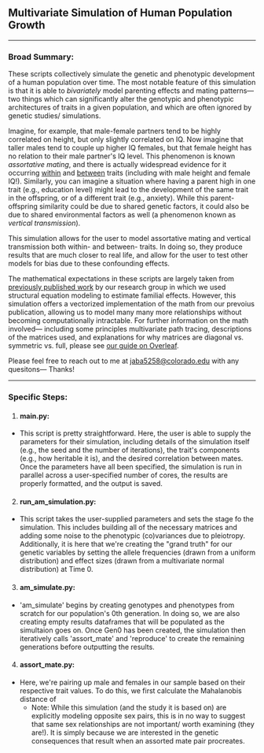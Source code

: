 ## Multivariate Simulation of Human Population Growth

----

### Broad Summary:

These scripts collectively simulate the genetic and phenotypic development of a human population over time. The most notable feature of this simulation is that it is able to *bivariately* model parenting effects and mating patterns— two things which can significantly alter the genotypic and phenotypic architectures of traits in a given population, and which are often ignored by genetic studies/ simulations. 

Imagine, for example, that male-female partners tend to be highly correlated on height, but only slightly correlated on IQ. Now imagine that taller males tend to couple up higher IQ females, but that female height has no relation to their male partner's IQ level. This phenomenon is known *assortative mating*, and there is actually widespread evidence for it occurring [within](https://www.biorxiv.org/content/10.1101/2022.03.19.484997v2.full) and [between](https://www.science.org/doi/abs/10.1126/science.abo2059) traits (including with male height and female IQ!). Similarly, you can imagine a situation where having a parent high in one trait (e.g., education level) might lead to the development of the same trait in the offspring, or of a different trait (e.g., anxiety). While this parent-offspring similarity could be due to shared genetic factors, it could also be due to shared environmental factors as well (a phenomenon known as *vertical transmission*). 

This simulation allows for the user to model assortative mating and vertical transmission both within- and between- traits. In doing so, they produce results that are much closer to real life, and allow for the user to test other models for bias due to these confounding effects. 

The mathematical expectations in these scripts are largely taken from [previously published work](https://link.springer.com/article/10.1007/s10519-020-10032-w) by our research group in which we used structural equation modeling to estimate familial effects. However, this simulation offers a vectorized implementation of the math from our prevoius publication, allowing us to model many many more relationships without becoming computationally intractable. For further information on the math involved— including some principles multivariate path tracing, descriptions of the matrices used, and explanations for why matrices are diagonal vs. symmetric vs. full, please see [our guide on Overleaf](https://www.overleaf.com/read/vjvshhnmfcdq).

Please feel free to reach out to me at jaba5258@colorado.edu with any quesitons— Thanks!

----

### Specific Steps:

 1. #### main.py:  ####
   - This script is pretty straightforward. Here, the user is able to supply the parameters for their simulation, including details of the simulation itself (e.g., the seed and the number of iterations), the trait's components (e.g., how heritable it is), and the desired correlation between mates. Once the parameters have all been specified, the simulation is run in parallel across a user-specified number of cores, the results are properly formatted, and the output is saved.

 2. #### run_am_simulation.py:  ####
   - This script takes the user-supplied parameters and sets the stage fo the simulation. This includes building all of the necessary matrices and adding some noise to the phenotypic (co)variances due to pleiotropy. Additionally, it is here that we're creating the "grand truth" for our genetic variables by setting the allele frequencies (drawn from a uniform distribution) and effect sizes (drawn from a multivariate normal distribution) at Time 0. 

 3. #### am_simulate.py:  ####
   - 'am_simulate' begins by creating genotypes and phenotypes from scratch for our population's 0th generation. In doing so, we are also creating empty results dataframes that will be populated as the simultaion goes on. Once Gen0 has been created, the simulation then iteratively calls 'assort_mate' and 'reproduce' to create the remaining generations before outputting the results.  
 
  4. #### assort_mate.py:  ####
   - Here, we're pairing up male and females in our sample based on their respective trait values. To do this, we first calculate the Mahalanobis distance of 
     - Note: While this simulation (and the study it is based on) are explicitly modeling opposite sex pairs, this is in no way to suggest that same sex relationships are not important/ worth examining (they are!). It is simply because we are interested in the genetic consequences that result when an assorted mate pair procreates. 

